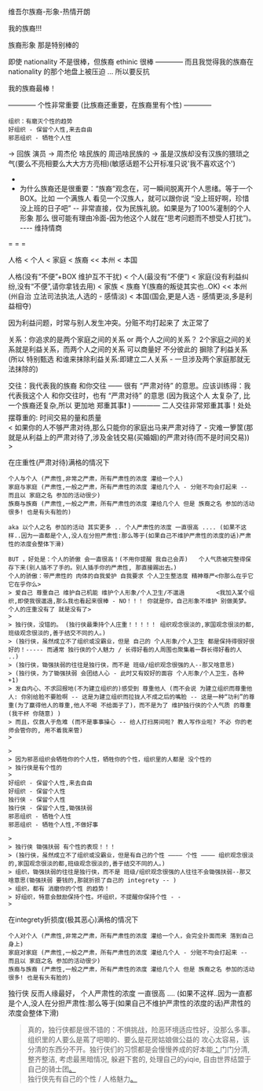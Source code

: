 
维吾尔族裔-形象-热情开朗

我的族裔!!!

族裔形象 那是特别棒的

即使 nationality 不是很棒，但族裔 ethinic 很棒 ———— 而且我觉得我的族裔在 nationality 的那个地盘上被压迫 ... 所以要反抗


我的族裔最棒！


———— 个性非常重要 (比族裔还重要，在族裔里有个性) ————
```
组织：有磨灭个性的趋势
好组织 - 保留个人性,来去自由
邪恶组织 - 牺牲个人性
```

-> 回族 演员 -> 周杰伦 啥民族的 周迅啥民族的 -> 虽是汉族却没有汉族的猥琐之气(要么不亮相要么大大方方亮相)(敏感话题不公开标准只说'我不喜欢这个')

-
- 为什么族裔还是很重要：“族裔”观念在，可一瞬间脱离开个人思绪。等于一个BOX。比如 一个满族人 看见一个汉族人，就可以跟你说 “没上班好啊，珍惜没上班的日子吧” -- 非常直接，仅为民族礼貌。如果是为了100%灌制的个人形象 那么 很可能有理由冷面-因为他这个人就在“思考问题而不想受人打扰”)。 ---- 维持情商

= = =

人格 < 个人 < 家庭 < 族裔 << 本州 < 本国

人格(没有“不便”+BOX 维护互不干扰) < 个人(最没有“不便”) < 家庭(没有利益纠纷,没有“不便”,请你拿钱去用) < 家族 < 族裔 Y(族裔的叛徒其实也..OK) << 本州(州自治 立法司法执法,人选的 - 感情淡) < 本国(国会,更是人选 - 感情更淡,多是利益相夺)


因为利益问题，时常与别人发生冲突。分赃不均打起来了 太正常了

关系：你追求的是两个家庭之间的关系 or 两个人之间的关系？ 2个家庭之间的关系就是利益关系，而两个人之间的关系 可以商量好 不分彼此的 摒除了利益关系 (所以 特别甄选 和谁来抹除利益关系:即建立二人关系 - 一旦涉及两个家庭那就无法抹除的)

交往：我代表我的族裔 和你交往 —— 很有 “严肃对待” 的意思。应该训练得：我代表我这个人 和你交往时，也有 “严肃对待” 的意思 (因为我这个人 太复杂了, 比一个族裔还复杂,所以 更加地 郑重其事❗️ ) ———— 二人交往非常郑重其事！处处摆尊重的: 时间交易的量和质量
<br>< 如果你的人不够严肃对待,那么只能你的家庭出马来严肃对待了 - 灾难一箩筐(那就是从利益上的严肃对待了,涉及金钱交易(买婚姻)的严肃对待(而不是时间交易)) >

在庄重性(严肃对待)满格的情况下
```
个人与个人 (严肃性,非常之严肃，所有严肃性的浓度 灌给一个人)
家庭与家庭 (严肃性,一般之严肃，所有严肃性的浓度 灌给几个人 - 分赃不均会打起来 -- 而且以 家庭之名 参加的活动很少)
族裔与族裔 (严肃性,一般之严肃，所有严肃性的浓度 灌给几个人 但是 族裔之名 参加的活动很多! 也是有头有脸的)

aka 以个人之名 参加的活动 其实更多 .. 个人严肃性的浓度 一直很高 .... (如果不这样..因为一直都是个人,没人在分担严肃性:那么等于(如果自己不维护严肃性的浓度的话)严肃性的浓度会整体下滑)

BUT ，好处是：个人的骄傲 会一直很高！(不用你提醒 我自己会弄)   个人气质被完整得保存下来(别人插不了手的。别人插手你的严肃性, 那直接踢出去。)
个人的骄傲：带严肃性的 肉体的自我爱护 自我要求 个人卫生整洁度 精神尊严<你那么在乎它 它在乎你么>
> 爱自己 尊重自己 维护自己机能 维护个人形象/个人卫生/不邋遢         <我加入某个组织,即使我很邋遢,那么我也看起来很棒 - NO！！！ 你就是你，自己形象不维护 别做美梦。个人的庄重没有了 就是没有了>
>
> 独行侠，没错的。 (独行侠最秉持个人庄重！！！！！ 组织观念很淡的,家国观念很淡的都,班级观念很淡的,善于结交不同的人。)
> (独行侠，虽然成立不了组织或没霸业，但是 自己的 个人形象/个人卫生 都是保持得很好很好的！----- 而通常 独行侠的个人魅力 / 长得好看的人周围也聚集着一群长得好看的人 ..)
> (独行侠，锄强扶弱的往往是独行侠，而不是 班级/组织观念很强的人--那又啥意思)
> (独行侠，为了锄强扶弱 会团结人心 - 此时又有姣好的面容 个人形象/个人卫生，各种 +1)
> 发自内心、不求回报地(不为建立组织的)感受到 尊重他人 (而不会说 为建立组织而尊重他人: 你别给脸不要脸啊 -- 这是为建立组织而拉拢人不成之后的嘴脸 -- 这是一种“功利”的尊重(为了赢得他人的尊重,他人不喝 不给面子了)，而不是为了 维护独行侠的个人气质 的尊重(我干杯 你随意) )
> 而且，仅救人于危难 (而不是事事操心 -- 给人打扫房间啦? 教人写作业啦? 不必 你的老师会管你的, 用不着我来管)
> 

>
> 因为邪恶组织会牺牲你的个人性，牺牲你的个性，组织里的人都是 没个性的
> 独行侠是有个性的
>
好组织 - 保留个人性,来去自由
好组织 - 保留个人性
独行侠 - 保留个人性
独行侠 - 保留个人性,锄强扶弱
邪恶组织 - 牺牲个人性
邪恶组织 - 牺牲个人性,不做好事

>
> 独行侠 锄强扶弱 有个性的表现！！！
> (独行侠，虽然成立不了组织或没霸业，但是有自己的个性 ———— 个性 ———— 组织观念很淡的,家国观念很淡的都,班级观念很淡的,善于结交不同的人。)
> 组织，锄强扶弱的往往是独行侠，而不是 班级/组织观念很强的人往往不会锄强扶弱--那又啥意思(锄强扶弱 要钱的,那就折损了自己的 integrety -- )
> 组织，都有 消磨你的个性 的趋势！
> 好组织，特意会鼓励保持个性。坏组织，不提醒你保持个性 - -
>
```

在integrety折损度(极其恶心)满格的情况下
```
个人对个人 (严肃性,非常之严肃，所有严肃性的浓度 灌给一个人，会完全扑面而来 落到自己身上)
家庭对家庭 (严肃性,一般之严肃，所有严肃性的浓度 灌给几个人 - 分赃不均会打起来 -- 而且以 家庭之名 参加的活动很少)
族裔与族裔 (严肃性,一般之严肃，所有严肃性的浓度 灌给几个人 但是 族裔之名 参加的活动很多! 也是有头有脸的)
```
独行侠 反而人缘最好，
个人严肃性的浓度 一直很高 .... (如果不这样..因为一直都是个人,没人在分担严肃性:那么等于(如果自己不维护严肃性的浓度的话)严肃性的浓度会整体下滑)

> 真的，独行侠都是很不错的：不惧挑战，险恶环境适应性好，没那么多事。组织里的人要么是蔫了吧唧的、要么是花房姑娘做公益的 攻心太容易，该分清的东西分不开。独行侠们的习惯都是会慢慢养成的好本能[：](https://www.zhihu.com/question/53223800#要么不亮相，要么大大方方亮相)门门分清, 整齐整洁, 考虑最黑暗情况, 躲避下套的, 处理自己的yiqie, 自由世界结盟于自己的骑士团[。](http://w/#过程,形象,结果--都不给人大做文章的机会!!--更防止人故意下套。肉是紧的) <br>
> 独行侠先有自己的个性 / 人格魅力[。](http://w/#人的个性)


